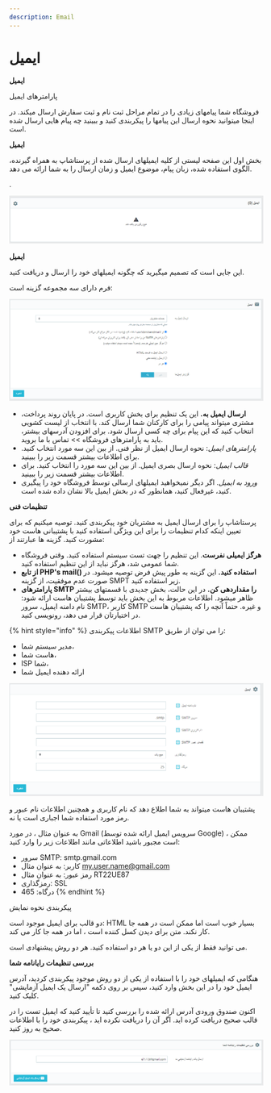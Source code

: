 ```yaml
---
description: Email
---
```


# ایمیل

**ایمیل**

پارامترهای ایمیل

فروشگاه شما پیامهای زیادی را در تمام مراحل ثبت نام و ثبت سفارش ارسال میکند. در اینجا میتوانید نحوه ارسال این پیامها را پیکربندی کنید و ببینید چه پیام هایی ارسال شده است.

**ایمیل**

بخش اول این صفحه لیستی از کلیه ایمیلهای ارسال شده از پرستاشاپ به همراه گیرنده، الگوی استفاده شده، زبان پیام، موضوع ایمیل و زمان ارسال را به شما ارائه می دهد.

.

![](../../../.gitbook/assets/image%20%2866%29.png)

**ایمیل**

این جایی است که تصمیم میگیرید که چگونه ایمیلهای خود را ارسال و دریافت کنید.

فرم دارای سه مجموعه گزینه است:

![](../../../.gitbook/assets/1%20%2857%29.png)

* **ارسال ایمیل به.** این یک تنظیم برای بخش کاربری است. در پایان روند پرداخت، مشتری میتواند پیامی را برای کارکنان شما ارسال کند. با انتخاب از لیست کشویی انتخاب کنید که این پیام برای چه کسی ارسال شود. برای افزودن آدرسهای بیشتر، باید به پارامترهای فروشگاه &gt;&gt; تماس با ما بروید.
* _پارامترهای ایمیل_: نحوه ارسال ایمیل از نظر فنی. از بین این سه مورد انتخاب کنید. برای اطلاعات بیشتر قسمت زیر را ببینید.
* _قالب ایمیل_: نحوه ارسال بصری ایمیل. از بین این سه مورد را انتخاب کنید. برای اطلاعات بیشتر قسمت زیر را ببینید.
* _ورود به ایمیل_. اگر دیگر نمیخواهید ایمیلهای ارسالی توسط فروشگاه خود را پیگیری کنید، غیرفعال کنید، همانطور که در بخش ایمیل بالا نشان داده شده است.

**تنظیمات فنی**

پرستاشاپ را برای ارسال ایمیل به مشتریان خود پیکربندی کنید. توصیه میکنیم که برای تعیین اینکه کدام تنظیمات را برای این ویژگی استفاده کنید با پشتیبانی هاست خود مشورت کنید. گزینه ها عبارتند از:

* **هرگز ایمیلی نفرست**. این تنظیم را جهت تست سیستم استفاده کنید. وقتی فروشگاه شما عمومی شد، هرگز نباید از این تنظیم استفاده کنید.
* **از تابع PHP's mail\(\) استفاده کنید.** این گزینه به طور پیش فرض توصیه میشود. در صورت عدم موفقیت، از گزینه SMPT زیر استفاده کنید.
* **پارامترهای SMTP را مقداردهی کن.** در این حالت، بخش جدیدی با قسمتهای بیشتر ظاهر میشود. اطلاعات مربوط به این بخش باید توسط پشتیبان هاست ارائه شود: نام دامنه ایمیل، سرور SMTP، کاربر SMTP و غیره. حتماً آنچه را که پشتیبان هاست در اختیارتان قرار می دهد، رونویسی کنید.

{% hint style="info" %}
اطلاعات پیکربندی SMTP را می توان از طریق:

* مدیر سیستم شما،
* هاست شما،
* ISP شما،
* ارائه دهنده ایمیل شما

![](../../../.gitbook/assets/2%20%2834%29.png)

پشتیبان هاست میتواند به شما اطلاع دهد که نام کاربری و همچنین اطلاعات نام عبور و رمز مورد استفاده شما اجباری است یا نه.

به عنوان مثال ، در مورد Gmail \(سرویس ایمیل ارائه شده توسط Google\) ، ممکن است مجبور باشید اطلاعاتی مانند اطلاعات زیر را وارد کنید:

* سرور SMTP: smtp.gmail.com
* کاربر: به عنوان مثال my.user.name@gmail.com
* رمز عبور: به عنوان مثال RT22UE87
* رمزگذاری: SSL
* درگاه: 465
{% endhint %}

پیکربندی نحوه نمایش

دو قالب برای ایمیل موجود است: HTML بسیار خوب است اما ممکن است در همه جا کار نکند. متن برای دیدن کسل کننده است ، اما در همه جا کار می کند.

می توانید فقط از یکی از این دو یا هر دو استفاده کنید. هر دو روش پیشنهادی است.

**بررسی تنظیمات رایانامه شما**

هنگامی که ایمیلهای خود را با استفاده از یکی از دو روش موجود پیکربندی کردید، آدرس ایمیل خود را در این بخش وارد کنید، سپس بر روی دکمه "ارسال یک ایمیل آزمایشی" کلیک کنید.

اکنون صندوق ورودی آدرس ارائه شده را بررسی کنید تا تأیید کنید که ایمیل تست را در قالب صحیح دریافت کرده اید. اگر آن را دریافت نکرده اید ، پیکربندی خود را با اطلاعات صحیح به روز کنید.

![](../../../.gitbook/assets/3%20%2818%29.png)

